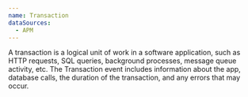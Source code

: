 ```yaml
---
name: Transaction
dataSources:
  - APM
---
```


A transaction is a logical unit of work in a software application, such as HTTP
requests, SQL queries, background processes, message queue activity, etc. The
Transaction event includes information about the app, database calls, the
duration of the transaction, and any errors that may occur.
